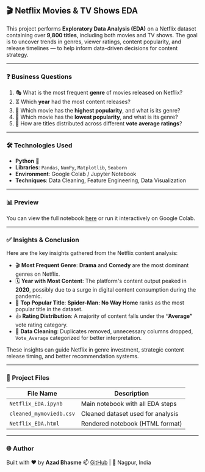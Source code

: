 ## 🎬 Netflix Movies & TV Shows EDA

This project performs **Exploratory Data Analysis (EDA)** on a Netflix dataset containing over **9,800 titles**, including both movies and TV shows. The goal is to uncover trends in genres, viewer ratings, content popularity, and release timelines — to help inform data-driven decisions for content strategy.

---

### ❓ Business Questions

1. 🎭 What is the most frequent **genre** of movies released on Netflix?
2. ⏳ Which **year** had the most content releases?
3. 🌟 Which movie has the **highest popularity**, and what is its genre?
4. 🔻 Which movie has the **lowest popularity**, and what is its genre?
5. 🧮 How are titles distributed across different **vote average ratings**?

---

### 🛠️ Technologies Used

* **Python** 🐍
* **Libraries**: `Pandas`, `NumPy`, `Matplotlib`, `Seaborn`
* **Environment**: Google Colab / Jupyter Notebook
* **Techniques**: Data Cleaning, Feature Engineering, Data Visualization

---

### 📊 Preview

You can view the full notebook [here](https://github.com/Azad-Bhasme/Netflex-EDA/blob/main/Netflix_data_EDA%20.html
) or run it interactively on Google Colab.

---

### ✅ Insights & Conclusion

Here are the key insights gathered from the Netflix content analysis:

* 🎬 **Most Frequent Genre**: **Drama** and **Comedy** are the most dominant genres on Netflix.
* 🗓️ **Year with Most Content**: The platform's content output peaked in **2020**, possibly due to a surge in digital content consumption during the pandemic.
* 🌟 **Top Popular Title**: **Spider-Man: No Way Home** ranks as the most popular title in the dataset.
* 👍 **Rating Distribution**: A majority of content falls under the **“Average”** vote rating category.
* 🧹 **Data Cleaning**: Duplicates removed, unnecessary columns dropped, `Vote_Average` categorized for better interpretation.

These insights can guide Netflix in genre investment, strategic content release timing, and better recommendation systems.

---

### 📁 Project Files

| File Name               | Description                       |
| ----------------------- | --------------------------------- |
| `Netflix_EDA.ipynb`     | Main notebook with all EDA steps  |
| `cleaned_mymoviedb.csv` | Cleaned dataset used for analysis |
| `Netflix_EDA.html`      | Rendered notebook (HTML format)   |

---

### 🌐 Author

Built with ❤️ by **Azad Bhasme**
📫 [GitHub](https://github.com/Azad-Bhasme) | 📍 Nagpur, India


